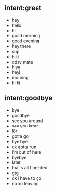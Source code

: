 ## intent:greet
- hey
- hello
- hi
- good morning
- good evening
- hey there
- sup
- hiiiii
- gday mate
- hiya
- hey!
- morning
- hi hi

## intent:goodbye
- bye
- goodbye
- see you around
- see you later
- l8r
- gotta go
- bye bye
- ok gotta run
- i'm out of here
- byebye
- later
- that's all I needed
- gtg
- ok i have to go
- no im leaving